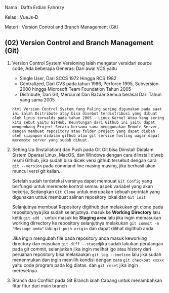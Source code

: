 Nama   : Daffa Erdian Fahrezy

Kelas  : VueJs-D

Materi : Version Control and Branch Management (Git)

## (02) Version Control and Branch Management (Git)

1. Version Control System
    Versioning ialah mengatur versidari source code, Ada beberapa Generasi Dari awal VCS yaitu
    * Single User, Dari SCCS 1972 Hingga RCS 1982
    * Centralized, Dari CVS pada tahun 1986, Perforce 1995, Subversion 2000 hingga Microsoft Team Foundation Tahun   2005
    * Distribute, Dari Git, Mercurial Dan Bazaar Semua berasal Dari Tahun yang sama 2005

    ``html
    Version Control System Yang Paling sering digunakan pada saat ini ialah Dsitribute atay bisa disebut terdistribusi yang dibuat oleh linus torvalds pada tahun 2005 - Linux Kernel Atau Yang sering kita sebut yaitu GitHub. Keuntungan dari Github ini yaitu dapat mengembang Project Secara bersama sama menggunakan Remote Server, dengan membuat repository atau folder project yang dapat diubah oleh siapapun didalam github atau git service hosting uagar dapat meremote server yang sudah dibuat.
    ``

2. Setting Up (Installation) dan Push pada Git
    Git bisa Diinstall Didalam Sistem Operasi Linux, MacOS, dan Windows dengan cara diinstall diweb resmi Github, jika sudah bisa dicek versi github tersebut dengan cara `git --version` pada command line masing masing, jika berhasil akan muncul versi git kalian.
   
   Setelah sudah terdeteksi versinya dapat membuat `Git Config` yang berfungsi untuk meremote kontrol semau aspek variabel yang akan bekerja, Sedangkan `Git Clone` untuk  merupakan sebuah perintah yang digunakan untuk membuat salinan repository lokal dan `Git init`

   Selanjutnya membuat Repository digithub dan melakukan git clone pada repositorynya jika sudah selanjutnya. masuk ke **Working Directory** lalu ketik `git add .` untuk masuk ke **Staging area** lalu jika  ingin memasukan working dirrectory ke repository selanjutnya melakukan `git commit -m "Message anda"` lalu `git push origin` dan dapat dilihat digithub anda

   Jika ingin mengubah file pada repository anda masuk keworking directory dan masukan `git diff --staged`jika sudah lakukan perulangan pada git commit, selanjutkan jika ingin melihat lgo atau history dari peruahan repository bisa melakaukan `git log --oneline` lalu jika sudah menenmukan dan ingin memilih kondisi dengan cara `git checkout xxxxx` yaitu code program pada log diatas. dan `git reset` jika ingin meresetnya.

3. Branch dan Conflict pada Git
   Branch ialah Cabang untuk menambahkan fitur fitur dari main branch
   